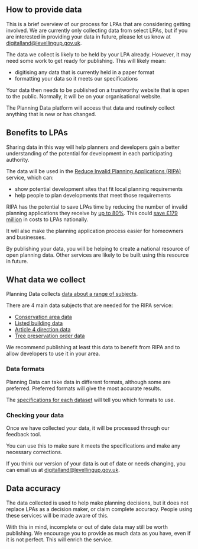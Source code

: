 How to provide data
-------------------

This is a brief overview of our process for LPAs that are considering getting involved. We are currently only collecting data from select LPAs, but if you are interested in providing your data in future, please let us know at <digitalland@levellingup.gov.uk>.

The data we collect is likely to be held by your LPA already. However, it may need some work to get ready for publishing. This will likely mean:

-   digitising any data that is currently held in a paper format
-   formatting your data so it meets our specifications

Your data then needs to be published on a trustworthy website that is open to the public. Normally, it will be on your organisational website.

The Planning Data platform will access that data and routinely collect anything that is new or has changed.

Benefits to LPAs
----------------

Sharing data in this way will help planners and developers gain a better understanding of the potential for development in each participating authority.

The data will be used in the [Reduce Invalid Planning Applications (RIPA) ](https://www.ripa.digital)service, which can:

-   show potential development sites that fit local planning requirements
-   help people to plan developments that meet those requirements

RIPA has the potential to save LPAs time by reducing the number of invalid planning applications they receive by [up to 80%](https://www.ripa.digital/objectives). This could [save £179 million](https://www.ripa.digital/understanding-the-problem) in costs to LPAs nationally.

It will also make the planning application process easier for homeowners and businesses.

By publishing your data, you will be helping to create a national resource of open planning data. Other services are likely to be built using this resource in future.

What data we collect
--------------------

Planning Data collects [data about a range of subjects](https://www.digital-land.info/dataset/#monitoring).

There are 4 main data subjects that are needed for the RIPA service:

-   [Conservation area data](specifications/conservation-area)
-   [Listed building data](specifications/listed-building)
-   [Article 4 direction data](specifications/article-4-direction)
-   [Tree preservation order data](specifications/tree-preservation-order)

We recommend publishing at least this data to benefit from RIPA and to allow developers to use it in your area.

### Data formats

Planning Data can take data in different formats, although some are preferred. Preferred formats will give the most accurate results.

The [specifications for each dataset](specifications/index.html)  will tell you which formats to use.

### Checking your data

Once we have collected your data, it will be processed through our feedback tool.

You can use this to make sure it meets the specifications and make any necessary corrections.

If you think our version of your data is out of date or needs changing, you can email us at <digitalland@levellingup.gov.uk>.

Data accuracy
-------------

The data collected is used to help make planning decisions, but it does not replace LPAs as a decision maker, or claim complete accuracy. People using these services will be made aware of this.

With this in mind, incomplete or out of date data may still be worth publishing. We encourage you to provide as much data as you have, even if it is not perfect. This will enrich the service.
